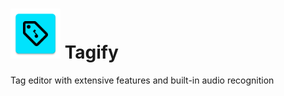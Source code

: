 # <img src="app/src/main/res/mipmap-xxxhdpi/ic_launcher.png" width="80" height="80"> Tagify
Tag editor with extensive features and built-in audio recognition
